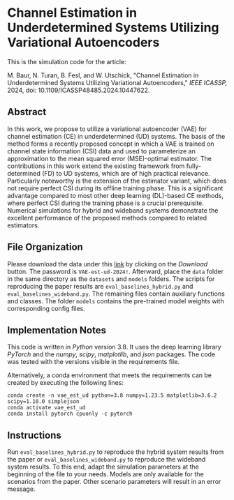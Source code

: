 # Channel Estimation in Underdetermined Systems Utilizing Variational Autoencoders

This is the simulation code for the article:

M. Baur, N. Turan, B. Fesl, and W. Utschick, "Channel Estimation in Underdetermined Systems Utilizing Variational Autoencoders," *IEEE ICASSP,* 2024, doi: 10.1109/ICASSP48485.2024.10447622.

## Abstract
In this work, we propose to utilize a variational autoencoder (VAE) for channel estimation (CE) in underdetermined (UD) systems. The basis of the method forms a recently proposed concept in which a VAE is trained on channel state information (CSI) data and used to parameterize an approximation to the mean squared error (MSE)-optimal estimator. The contributions in this work extend the existing framework from fully-determined (FD) to UD systems, which are of high practical relevance. Particularly noteworthy is the extension of the estimator variant, which does not require perfect CSI during its offline training phase. This is a significant advantage compared to most other deep learning (DL)-based CE methods, where perfect CSI during the training phase is a crucial prerequisite. Numerical simulations for hybrid and wideband systems demonstrate the excellent performance of the proposed methods compared to related estimators.

## File Organization
Please download the data under this [link](https://syncandshare.lrz.de/getlink/fiNYD29zJxA6qnt2CRHdRZ/data) by clicking on the _Download_ button. The password is `VAE-est-ud-2024!`. Afterward, place the `data` folder in the same directory as the `datasets` and `models` folders.
The scripts for reproducing the paper results are `eval_baselines_hybrid.py` and `eval_baselines_wideband.py`. The remaining files contain auxiliary functions and classes. The folder `models` contains the pre-trained model weights with corresponding config files.

## Implementation Notes
This code is written in _Python_ version 3.8. It uses the deep learning library _PyTorch_ and the _numpy_, _scipy_, _matplotlib_, and _json_ packages. The code was tested with the versions visible in the requirements file.

Alternatively, a conda environment that meets the requirements can be created by executing the following lines:
```
conda create -n vae_est_ud python=3.8 numpy=1.23.5 matplotlib=3.6.2 scipy=1.10.0 simplejson  
conda activate vae_est_ud
conda install pytorch cpuonly -c pytorch
```

## Instructions
Run `eval_baselines_hybrid.py` to reproduce the hybrid system results from the paper or `eval_baselines_wideband.py` to reproduce the wideband system results. To this end, adapt the simulation parameters at the beginning of the file to your needs. Models are only available for the scenarios from the paper. Other scenario parameters will result in an error message.
